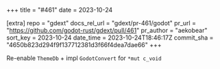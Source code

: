 +++
title = "#461"
date = 2023-10-24

[extra]
repo = "gdext"
docs_rel_url = "gdext/pr-461/godot"
pr_url = "https://github.com/godot-rust/gdext/pull/461"
pr_author = "aekobear"
sort_key = 2023-10-24
date_time = 2023-10-24T18:46:17Z
commit_sha = "4650b823d294f9f137712381d3f66f4dea7dae66"
+++

Re-enable `ThemeDb` + impl `GodotConvert` for `*mut c_void`
